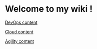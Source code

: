 # Welcome to my wiki !    

[DevOps content](/devops/index.md)

[Cloud content](/cloud/index.md)

[Agility content](/agility/index.md)